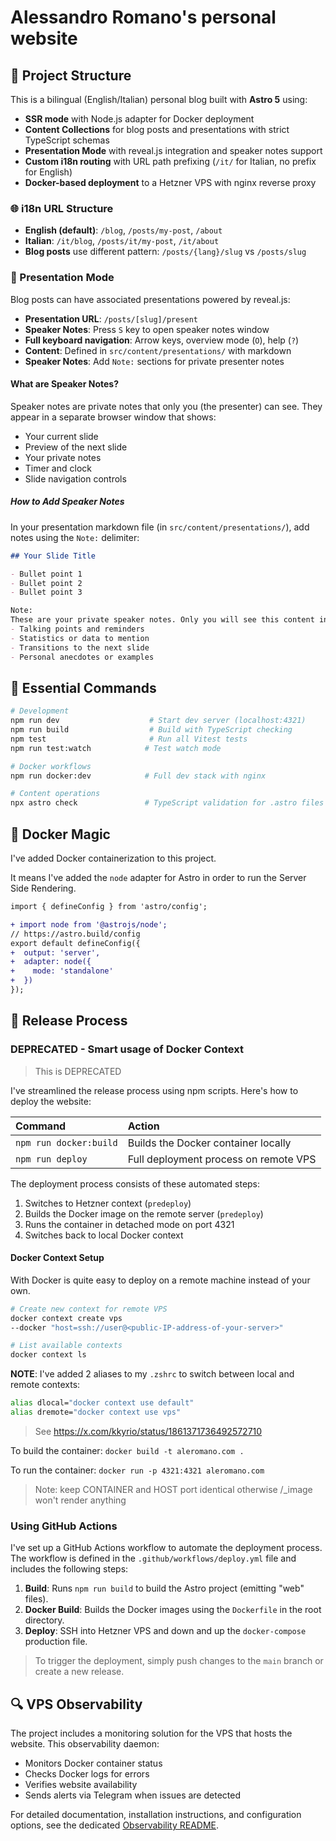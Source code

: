 # Alessandro Romano's personal website

## 🚀 Project Structure

This is a bilingual (English/Italian) personal blog built with **Astro 5** using:
- **SSR mode** with Node.js adapter for Docker deployment
- **Content Collections** for blog posts and presentations with strict TypeScript schemas
- **Presentation Mode** with reveal.js integration and speaker notes support
- **Custom i18n routing** with URL path prefixing (`/it/` for Italian, no prefix for English)
- **Docker-based deployment** to a Hetzner VPS with nginx reverse proxy

### 🌐 i18n URL Structure
- **English (default)**: `/blog`, `/posts/my-post`, `/about`
- **Italian**: `/it/blog`, `/posts/it/my-post`, `/it/about`
- **Blog posts** use different pattern: `/posts/{lang}/slug` vs `/posts/slug`

### 🎤 Presentation Mode
Blog posts can have associated presentations powered by reveal.js:
- **Presentation URL**: `/posts/[slug]/present`
- **Speaker Notes**: Press `S` key to open speaker notes window
- **Full keyboard navigation**: Arrow keys, overview mode (`O`), help (`?`)
- **Content**: Defined in `src/content/presentations/` with markdown
- **Speaker Notes**: Add `Note:` sections for private presenter notes

#### What are Speaker Notes?

Speaker notes are private notes that only you (the presenter) can see. They appear in a separate browser window that shows:
- Your current slide
- Preview of the next slide  
- Your private notes
- Timer and clock
- Slide navigation controls

##### How to Add Speaker Notes

In your presentation markdown file (in `src/content/presentations/`), add notes using the `Note:` delimiter:

```markdown
## Your Slide Title

- Bullet point 1
- Bullet point 2
- Bullet point 3

Note:
These are your private speaker notes. Only you will see this content in the speaker view. You can include:
- Talking points and reminders
- Statistics or data to mention
- Transitions to the next slide
- Personal anecdotes or examples
```

## 🧞 Essential Commands

```bash
# Development
npm run dev                    # Start dev server (localhost:4321)
npm run build                  # Build with TypeScript checking
npm test                       # Run all Vitest tests
npm run test:watch            # Test watch mode

# Docker workflows
npm run docker:dev            # Full dev stack with nginx

# Content operations
npx astro check               # TypeScript validation for .astro files
```

## 🐳 Docker Magic

I've added Docker containerization to this project.

It means I've added the `node` adapter for Astro in order to run the Server Side Rendering. 

```diff
import { defineConfig } from 'astro/config';

+ import node from '@astrojs/node';
// https://astro.build/config
export default defineConfig({
+  output: 'server',
+  adapter: node({
+    mode: 'standalone'
+  })
});
```

## 🚀 Release Process

### DEPRECATED - Smart usage of Docker Context

> This is DEPRECATED

I've streamlined the release process using npm scripts. Here's how to deploy the website:

| Command | Action |
| :-- | :-- |
| `npm run docker:build` | Builds the Docker container locally |
| `npm run deploy` | Full deployment process on remote VPS |

The deployment process consists of these automated steps:
1. Switches to Hetzner context (`predeploy`)
2. Builds the Docker image on the remote server (`predeploy`)
3. Runs the container in detached mode on port 4321
4. Switches back to local Docker context

#### Docker Context Setup

With Docker is quite easy to deploy on a remote machine instead of your own.

```bash
# Create new context for remote VPS
docker context create vps
--docker "host=ssh://user@<public-IP-address-of-your-server>"

# List available contexts
docker context ls
```

**NOTE**: I've added 2 aliases to my `.zshrc` to switch between local and remote contexts:

```sh
alias dlocal="docker context use default"
alias dremote="docker context use vps"
```

> See https://x.com/kkyrio/status/1861371736492572710

To build the container: `docker build -t aleromano.com .`

To run the container: `docker run -p 4321:4321 aleromano.com`

> Note: keep CONTAINER and HOST port identical otherwise /_image won't render anything

### Using GitHub Actions

I've set up a GitHub Actions workflow to automate the deployment process. The workflow is defined in the `.github/workflows/deploy.yml` file and includes the following steps:

1. **Build**: Runs `npm run build` to build the Astro project (emitting "web" files).
2. **Docker Build**: Builds the Docker images using the `Dockerfile` in the root directory.
3. **Deploy**: SSH into Hetzner VPS and down and up the `docker-compose` production file.

> To trigger the deployment, simply push changes to the `main` branch or create a new release.

## 🔍 VPS Observability

The project includes a monitoring solution for the VPS that hosts the website. This observability daemon:

- Monitors Docker container status
- Checks Docker logs for errors
- Verifies website availability
- Sends alerts via Telegram when issues are detected

For detailed documentation, installation instructions, and configuration options, see the dedicated [Observability README](scripts/observability/README.md).
